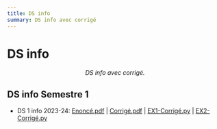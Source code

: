 ```yaml
---
title: DS info
summary: DS info avec corrigé 
---
```


# DS info

<center><i>DS info avec corrigé.</i></center>

## DS info Semestre 1
+ DS 1 info 2023-24: [Enoncé.pdf](ds/sem1/ds-info-1-23-24.pdf)  | [Corrigé.pdf](ds/sem1/ds-info-1-23-24-corrige.pdf) 
                        | [EX1-Corrigé.py](ds/sem1/ds-info-1-23-24-corrige-ex1.py)
                        | [EX2-Corrigé.py](ds/sem1/ds-info-1-23-24-corrige-ex2.py)
